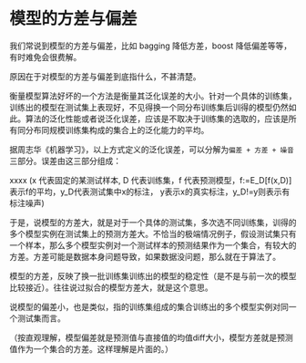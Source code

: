 # 模型的方差与偏差

我们常说到模型的方差与偏差，比如 bagging 降低方差，boost 降低偏差等等，有时难免会很费解。

原因在于对模型的方差与偏差到底指什么，不甚清楚。

衡量模型算法好坏的一个方法是衡量其泛化误差的大小。针对一个具体的训练集，训练出的模型在测试集上表现好，不见得换一个同分布训练集后训得的模型仍然如此。算法的泛化性能或者说泛化误差，应该是不取决于训练集的选取的，应该是所有同分布同规模训练集构成的集合上的泛化能力的平均。

据周志华《机器学习》，以上方式定义的泛化误差，可以分解为`偏差 + 方差 + 噪音`三部分。误差由这三部分组成：

xxxx 
(x 代表固定的某测试样本, D 代表训练集，f 代表预测模型，f:=E_D[f(x,D)]表示f的平均，y_D代表测试集中x的标注， y表示x的真实标注，y_D!=y则表示有标注噪声)

于是，说模型的方差大，就是对于一个具体的测试集，多次选不同训练集，训得的多个模型实例在测试集上的预测方差大。不恰当的极端情况例子，假设测试集只有一个样本，那么多个模型实例对一个测试样本的预测结果作为一个集合，有较大的方差。方差可能是数据本身问题导致，如果数据没问题，那么就在于算法了。

模型的方差，反映了换一批训练集训练出的模型的稳定性（是不是与前一次的模型比较接近）。往往说过拟合的模型方差大，就是这个意思。

说模型的偏差小，也是类似，指的训练集组成的集合训练出的多个模型实例对同一个测试集而言。

（按直观理解，模型偏差就是预测值与直接值的均值diff大小，模型方差就是预测值作为一个集合的方差。这样理解是片面的。）
